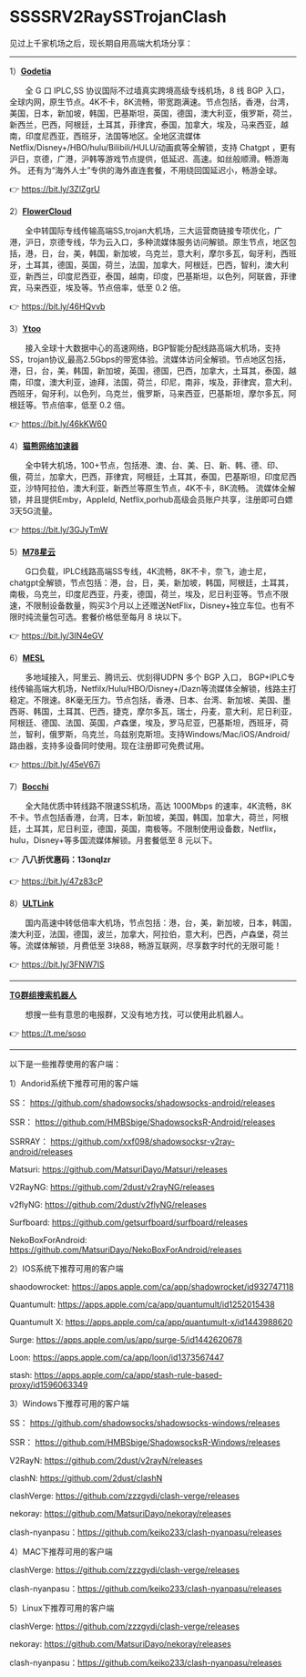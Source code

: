 # **SSSSRV2RaySSTrojanClash**

见过上千家机场之后，现长期自用高端大机场分享：

------

1）<b>[Godetia](https://ssltd.club/#/register?code=DWZDIVnj)</b>
 <p>&nbsp;&nbsp;&nbsp;&nbsp;&nbsp;&nbsp;&nbsp;全 G 口 IPLC,SS 协议国际不过墙真实跨境高级专线机场，8 线 BGP 入口，全球内网，原生节点。4K不卡，8K流畅，带宽跑满速。节点包括，香港，台湾，美国，日本，新加坡，韩国，巴基斯坦，英国，德国，澳大利亚，俄罗斯，荷兰，新西兰，巴西，阿根廷，土耳其，菲律宾，泰国，加拿大，埃及，马来西亚，越南，印度尼西亚，西班牙，法国等地区。全地区流媒体Netflix/Disney+/HBO/hulu/Bilibili/HULU/动画疯等全解锁，支持 Chatgpt ，更有沪日，京德，广港，沪韩等游戏节点提供，低延迟、高速。如丝般顺滑。畅游海外。 还有为“海外人士”专供的海外直连套餐，不用绕回国延迟小，畅游全球。</p>
 
👉 https://bit.ly/3ZlZgrU 

2）<b>[FlowerCloud](https://flowercloud.net/aff.php?aff=318)</b>
 <p>&nbsp;&nbsp;&nbsp;&nbsp;&nbsp;&nbsp;&nbsp;全中转国际专线传输高端SS,trojan大机场，三大运营商链接专项优化，广港，沪日，京德专线，华为云入口，多种流媒体服务访问解锁。原生节点，地区包括，港，日，台，美，韩国，新加坡，乌克兰，意大利，摩尔多瓦，匈牙利，西班牙，土耳其，德国，英国，荷兰，法国，加拿大，阿根廷，巴西，智利，澳大利亚，新西兰，印度尼西亚，泰国，越南，印度，巴基斯坦，以色列，阿联酋，菲律宾，马来西亚，埃及等。节点倍率，低至 0.2 倍。</p>

👉 https://bit.ly/46HQvvb

3）<b>[Ytoo](https://y-too.com/aff.php?aff=1003)</b>
 <p>&nbsp;&nbsp;&nbsp;&nbsp;&nbsp;&nbsp;&nbsp;接入全球十大数据中心的高速网络，BGP智能分配线路高端大机场，支持SS，trojan协议,最高2.5Gbps的带宽体验。流媒体访问全解锁。节点地区包括，港，日，台，美，韩国，新加坡，英国，德国，巴西，加拿大，土耳其，泰国，越南，印度，澳大利亚，迪拜，法国，荷兰，印尼，南非，埃及，菲律宾，意大利，西班牙，匈牙利，以色列，乌克兰，俄罗斯，马来西亚，巴基斯坦，摩尔多瓦，阿根廷等。节点倍率，低至 0.2 倍。</p>

👉 https://bit.ly/46kKW60

4）<b>[猫熊网络加速器](https://mxwljsq.xyz/auth/register?code=LkNG)</b>
<p>&nbsp;&nbsp;&nbsp;&nbsp;&nbsp;&nbsp;&nbsp;全中转大机场，100+节点，包括港、澳、台、美、日、新、韩、德、印、俄，荷兰，加拿大，巴西，菲律宾，阿根廷，土耳其，泰国，巴基斯坦，印度尼西亚，沙特阿拉伯，澳大利亚，新西兰等原生节点，4K不卡，8K流畅。 流媒体全解锁，并且提供Emby，AppleId, Netflix,porhub高级会员账户共享，注册即可白嫖3天5G流量。</p>

👉 https://bit.ly/3GJyTmW

5）<b>[M78星云](https://www.m78starcloud.com/#/register?code=TfURQ1ug)</b>
<p>&nbsp;&nbsp;&nbsp;&nbsp;&nbsp;&nbsp;&nbsp;G口负载，IPLC线路高端SS专线，4K流畅，8K不卡，奈飞，迪士尼，chatgpt全解锁，节点包括：港，台，日，美，新加坡，韩国，阿根廷，土耳其，南极，乌克兰，印度尼西亚，丹麦，德国，荷兰，埃及，尼日利亚等。节点不限速，不限制设备数量，购买3个月以上还赠送NetFlix，Disney+独立车位。也有不限时纯流量包可选。套餐价格低至每月 8 块以下。</p>

👉 https://bit.ly/3IN4eGV

6）<b>[MESL](https://in.mesl.cloud/#/register?code=WniLD0Xj)</b>
<p>&nbsp;&nbsp;&nbsp;&nbsp;&nbsp;&nbsp;&nbsp;多地域接入，阿里云、腾讯云、优刻得UDPN 多个 BGP 入口， BGP+IPLC专线传输高端大机场，Netfilx/Hulu/HBO/Disney+/Dazn等流媒体全解锁，线路主打稳定。不限速。8K毫无压力。节点包括，香港、日本、台湾、新加坡、美国、墨西哥、韩国，土耳其、巴西，捷克，摩尔多瓦，瑞士，丹麦，意大利，尼日利亚，阿根廷、德国、法国、英国，卢森堡，埃及，罗马尼亚，巴基斯坦，西班牙，荷兰，智利，俄罗斯，乌克兰，乌兹别克斯坦。支持Windows/Mac/iOS/Android/路由器，支持多设备同时使用。现在注册即可免费试用。 </p>

👉 https://bit.ly/45eV67i

7）<b>[Bocchi](https://bocchi.ooo/index.php#/register?code=yv50YPu4)</b>
<p>&nbsp;&nbsp;&nbsp;&nbsp;&nbsp;&nbsp;&nbsp;全大陆优质中转线路不限速SS机场，高达 1000Mbps 的速率，4K流畅，8K不卡。节点包括香港，台湾，日本，新加坡，美国，韩国，加拿大，荷兰，阿根廷，土耳其，尼日利亚，德国，英国，南极等。不限制使用设备数，Netflix，hulu，Disney+等多国流媒体解锁。月套餐低至 8 元以下。</p>

👉 **八八折优惠码：13onqlzr**

👉 https://bit.ly/47z83cP

8）<b>[ULTLink](https://ults.world/reguser?aff=oP0kLxXR)</b>
<p>&nbsp;&nbsp;&nbsp;&nbsp;&nbsp;&nbsp;&nbsp;国内高速中转低倍率大机场，节点包括：港，台，美，新加坡，日本，韩国，澳大利亚，法国，德国，波兰，加拿大，阿拉伯，意大利，巴西，卢森堡，荷兰等。流媒体解锁，月费低至 3块88，畅游互联网，尽享数字时代的无限可能！</p>

👉 https://bit.ly/3FNW7IS

------

<b>[TG群组搜索机器人](https://github.com/wantToDoSomeThing/SSSSRV2RayClash)</b>
<p>&nbsp;&nbsp;&nbsp;&nbsp;&nbsp;&nbsp;&nbsp;想搜一些有意思的电报群，又没有地方找，可以使用此机器人。</p>

👉 https://t.me/soso

------

以下是一些推荐使用的客户端：

1）Andorid系统下推荐可用的客户端

SS： https://github.com/shadowsocks/shadowsocks-android/releases

SSR： https://github.com/HMBSbige/ShadowsocksR-Android/releases

SSRRAY： https://github.com/xxf098/shadowsocksr-v2ray-android/releases

Matsuri: https://github.com/MatsuriDayo/Matsuri/releases

V2RayNG: https://github.com/2dust/v2rayNG/releases

v2flyNG: https://github.com/2dust/v2flyNG/releases

Surfboard: https://github.com/getsurfboard/surfboard/releases

NekoBoxForAndroid: https://github.com/MatsuriDayo/NekoBoxForAndroid/releases

2）IOS系统下推荐可用的客户端

shaodowrocket: https://apps.apple.com/ca/app/shadowrocket/id932747118

Quantumult: https://apps.apple.com/ca/app/quantumult/id1252015438

Quantumult X: https://apps.apple.com/ca/app/quantumult-x/id1443988620

Surge: https://apps.apple.com/us/app/surge-5/id1442620678

Loon: https://apps.apple.com/ca/app/loon/id1373567447

stash: https://apps.apple.com/ca/app/stash-rule-based-proxy/id1596063349

3）Windows下推荐可用的客户端

SS： https://github.com/shadowsocks/shadowsocks-windows/releases

SSR： https://github.com/HMBSbige/ShadowsocksR-Windows/releases

V2RayN: https://github.com/2dust/v2rayN/releases

clashN: https://github.com/2dust/clashN

clashVerge: https://github.com/zzzgydi/clash-verge/releases

nekoray: https://github.com/MatsuriDayo/nekoray/releases

clash-nyanpasu：https://github.com/keiko233/clash-nyanpasu/releases

4）MAC下推荐可用的客户端

clashVerge: https://github.com/zzzgydi/clash-verge/releases

clash-nyanpasu：https://github.com/keiko233/clash-nyanpasu/releases

5）Linux下推荐可用的客户端

clashVerge: https://github.com/zzzgydi/clash-verge/releases

nekoray: https://github.com/MatsuriDayo/nekoray/releases

clash-nyanpasu：https://github.com/keiko233/clash-nyanpasu/releases
